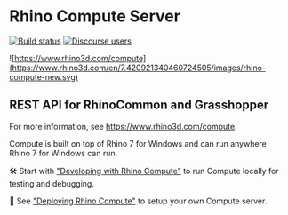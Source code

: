 # Rhino Compute Server

[![Build status](https://ci.appveyor.com/api/projects/status/unmnwi57we5nvnfi/branch/master?svg=true)](https://ci.appveyor.com/project/mcneel/compute-rhino3d/branch/master)
[![Discourse users](https://img.shields.io/discourse/https/discourse.mcneel.com/users.svg)](https://discourse.mcneel.com/c/rhino-developer/compute-rhino3d/90)

![https://www.rhino3d.com/compute](https://www.rhino3d.com/en/7.420921340460724505/images/rhino-compute-new.svg)

## REST API for RhinoCommon and Grasshopper

For more information, see https://www.rhino3d.com/compute.

Compute is built on top of Rhino 7 for Windows and can run anywhere Rhino 7 for Windows can run.

🛠 Start with ["Developing with Rhino Compute"](https://developer.rhino3d.com/guides/compute/development/) to run Compute locally for testing and debugging.

📡 See ["Deploying Rhino Compute"](https://developer.rhino3d.com/guides/compute/deploy-to-iis/) to setup your own Compute server.
